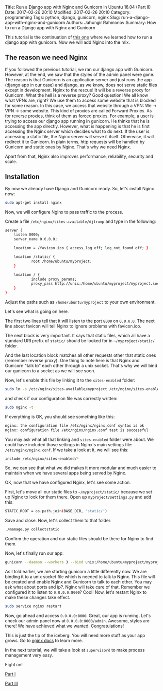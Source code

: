 Title: Run a Django app with Nginx and Gunicorn in Ubuntu 16.04 (Part II)
Date: 2017-02-26 20:10
Modified: 2017-02-26 20:10
Category: programming
Tags: python, django, gunicorn, nginx
Slug: run-a-django-app-with-nginx-and-gunicorn
Authors: Jahongir Rahmonov
Summary: How to run a Django app with Nginx and Gunicorn

This tutorial is the continuation of [this one](http://rahmonov.me/posts/run-a-django-app-with-gunicorn-in-ubuntu-16-04/) where we learned
how to run a django app with gunicorn. Now we will add Nginx into the mix.

The reason we need Nginx
------------------------
If you followed the previous tutorial, we ran our django app with Gunicorn. However, at the end, we saw that the styles of the admin
panel were gone. The reason is that Gunicorn is an application server and just runs the app (django app in our case) and django, as we know,
does not serve static files except in development. Nginx to the rescue! It will be a reverse proxy for Gunicorn. What the hell is a reverse proxy?
Good question! We all know what VPNs are, right? We use them to access some website that is blocked for some reason. In this case, we access
that website through a VPN: We -> VPN -> some website. This kind of proxies are called Forward Proxies. As for reverse proxies, think of
them as forced proxies. For example, a user is trying to access our django app running in gunicorn. He thinks that he is accessing the app directly.
However, what is happening is that he is first accessing the Nginx server which decides what to do next. If the user is accessing a static file,
the Nginx server will serve it itself. Otherwise, it will redirect it to Gunicorn. In plain terms, http requests will be handled by
Gunicorn and static ones by Nginx. That's why we need Nginx.
 
Apart from that, Nginx also improves performance, reliability, security and scale.


Installation
------------
By now we already have Django and Gunicorn ready. So, let's install Nginx now:

```bash
sudo apt-get install nginx
```

Now, we will configure Nginx to pass traffic to the process.

Create a file `/etc/nginx/sites-available/djtrump` and type in the following:
    
```bash
server {
    listen 8000;
    server_name 0.0.0.0;

    location = /favicon.ico { access_log off; log_not_found off; }

    location /static/ {
            root /home/ubuntu/myproject;
    }

    location / {
            include proxy_params;
            proxy_pass http://unix:/home/ubuntu/myproject/myproject.sock;
    }
}
```

Adjust the paths such as `/home/ubuntu/myproject` to your own environment.

Let's see what is going on here.

The first two lines tell that it will listen to the port `8000` on `0.0.0.0`. The next line about favicon will tell Nginx to ignore
problems with favicon.ico.

The next block is very important. It says that static files, which all have a standard URI prefix of `static/` should be looked for in
`~/myproject/static/` folder.
 
And the last location block matches all other requests other that static ones (remember reverse proxy). One thing to note here is that Nginx and Gunicorn "talk to" 
each other through a unix socket. That's why we will bind our gunicorn to a socket as we will see soon.
  
Now, let's enable this file by linking it to the `sites-enabled` folder:
  
```bash
sudo ln -s /etc/nginx/sites-available/myproject /etc/nginx/sites-enabled
```
      
and check if our configuration file was correctly written:

```bash
sudo nginx -t
```
    
If everything is OK, you should see something like this:

```bash
nginx: the configuration file /etc/nginx/nginx.conf syntax is ok
nginx: configuration file /etc/nginx/nginx.conf test is successful
```

You may ask what all that linking and `sites-enabled` folder were about. We could have included those settings in Nginx's main settings file:
`/etc/nginx/nginx.conf`. If we take a look at it, we will see this:

```bash
include /etc/nginx/sites-enabled/*
```
    
So, we can see that what we did makes it more modular and much easier to maintain when we have several apps being served by Nginx.

OK, now that we have configured Nginx, let's see some action.

First, let's move all our static files to `~/myproject/static/` because we set up Nginx to look for them there.
Open up `myproject/settings.py` and add this:
 
 
```bash
STATIC_ROOT = os.path.join(BASE_DIR, 'static/')
```
     
     
Save and close. Now, let's collect them to that folder:

```bash
./manage.py collectstatic
```
    
Confirm the operation and our static files should be there for Nginx to find them.

Now, let's finally run our app:
 
```bash
gunicorn --daemon --workers 3 --bind unix:/home/ubuntu/myproject/myproject.sock myproject.wsgi
```

As I told earlier, we are starting gunicorn a little differently now. We are binding it to a unix socket file which is needed to talk
to Nginx. This file will be created and enable Nginx and Gunicorn to talk to each other. You may ask what about ports and ip?.
Nginx will take care of that. Remember we configured it to listen to `0.0.0.0:8000`? Cool! Now, let's restart Nginx to make these changes
take effect.

```bash
sudo service nginx restart
```

Now, go ahead and access `0.0.0.0:8000`. Great, our app is running. Let's check our admin panel now at `0.0.0.0:8000/admin`. Awesome,
styles are there! We have achieved what we wanted. Congratulations!

This is just the tip of the iceberg. You will need more stuff as your app grows. Go to [nginx docs](https://nginx.org/en/docs/) to learn more.

In the next tutorial, we will take a look at `supervisord` to make process management very easy.

Fight on!

[Part I](http://rahmonov.me/posts/run-a-django-app-with-gunicorn-in-ubuntu-16-04/)

[Part III](http://rahmonov.me/posts/run-a-django-app-with-nginx-gunicorn-and-supervisor/)
 